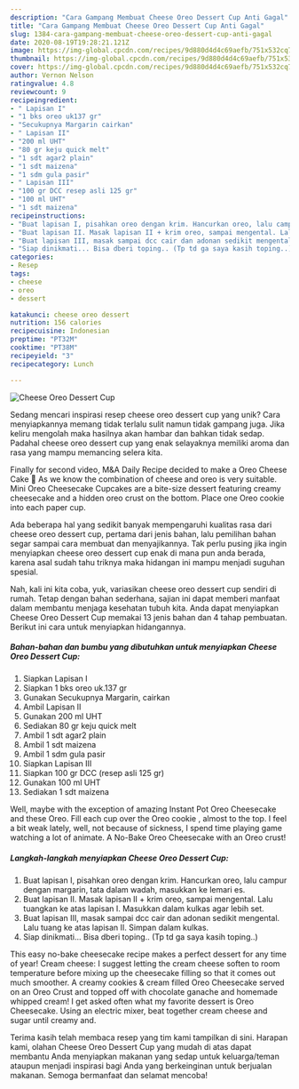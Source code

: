 ```yaml
---
description: "Cara Gampang Membuat Cheese Oreo Dessert Cup Anti Gagal"
title: "Cara Gampang Membuat Cheese Oreo Dessert Cup Anti Gagal"
slug: 1384-cara-gampang-membuat-cheese-oreo-dessert-cup-anti-gagal
date: 2020-08-19T19:28:21.121Z
image: https://img-global.cpcdn.com/recipes/9d880d4d4c69aefb/751x532cq70/cheese-oreo-dessert-cup-foto-resep-utama.jpg
thumbnail: https://img-global.cpcdn.com/recipes/9d880d4d4c69aefb/751x532cq70/cheese-oreo-dessert-cup-foto-resep-utama.jpg
cover: https://img-global.cpcdn.com/recipes/9d880d4d4c69aefb/751x532cq70/cheese-oreo-dessert-cup-foto-resep-utama.jpg
author: Vernon Nelson
ratingvalue: 4.8
reviewcount: 9
recipeingredient:
- " Lapisan I"
- "1 bks oreo uk137 gr"
- "Secukupnya Margarin cairkan"
- " Lapisan II"
- "200 ml UHT"
- "80 gr keju quick melt"
- "1 sdt agar2 plain"
- "1 sdt maizena"
- "1 sdm gula pasir"
- " Lapisan III"
- "100 gr DCC resep asli 125 gr"
- "100 ml UHT"
- "1 sdt maizena"
recipeinstructions:
- "Buat lapisan I, pisahkan oreo dengan krim. Hancurkan oreo, lalu campur dengan margarin, tata dalam wadah, masukkan ke lemari es."
- "Buat lapisan II. Masak lapisan II + krim oreo, sampai mengental. Lalu tuangkan ke atas lapisan I. Masukkan dalam kulkas agar lebih set."
- "Buat lapisan III, masak sampai dcc cair dan adonan sedikit mengental. Lalu tuang ke atas lapisan II. Simpan dalam kulkas."
- "Siap dinikmati... Bisa dberi toping.. (Tp td ga saya kasih toping..)"
categories:
- Resep
tags:
- cheese
- oreo
- dessert

katakunci: cheese oreo dessert 
nutrition: 156 calories
recipecuisine: Indonesian
preptime: "PT32M"
cooktime: "PT38M"
recipeyield: "3"
recipecategory: Lunch

---
```



![Cheese Oreo Dessert Cup](https://img-global.cpcdn.com/recipes/9d880d4d4c69aefb/751x532cq70/cheese-oreo-dessert-cup-foto-resep-utama.jpg)

Sedang mencari inspirasi resep cheese oreo dessert cup yang unik? Cara menyiapkannya memang tidak terlalu sulit namun tidak gampang juga. Jika keliru mengolah maka hasilnya akan hambar dan bahkan tidak sedap. Padahal cheese oreo dessert cup yang enak selayaknya memiliki aroma dan rasa yang mampu memancing selera kita.

Finally for second video, M&amp;A Daily Recipe decided to make a Oreo Cheese Cake 🤤 As we know the combination of cheese and oreo is very suitable. Mini Oreo Cheesecake Cupcakes are a bite-size dessert featuring creamy cheesecake and a hidden oreo crust on the bottom. Place one Oreo cookie into each paper cup.

Ada beberapa hal yang sedikit banyak mempengaruhi kualitas rasa dari cheese oreo dessert cup, pertama dari jenis bahan, lalu pemilihan bahan segar sampai cara membuat dan menyajikannya. Tak perlu pusing jika ingin menyiapkan cheese oreo dessert cup enak di mana pun anda berada, karena asal sudah tahu triknya maka hidangan ini mampu menjadi suguhan spesial.


Nah, kali ini kita coba, yuk, variasikan cheese oreo dessert cup sendiri di rumah. Tetap dengan bahan sederhana, sajian ini dapat memberi manfaat dalam membantu menjaga kesehatan tubuh kita. Anda dapat menyiapkan Cheese Oreo Dessert Cup memakai 13 jenis bahan dan 4 tahap pembuatan. Berikut ini cara untuk menyiapkan hidangannya.

<!--inarticleads1-->

##### Bahan-bahan dan bumbu yang dibutuhkan untuk menyiapkan Cheese Oreo Dessert Cup:

1. Siapkan  Lapisan I
1. Siapkan 1 bks oreo uk.137 gr
1. Gunakan Secukupnya Margarin, cairkan
1. Ambil  Lapisan II
1. Gunakan 200 ml UHT
1. Sediakan 80 gr keju quick melt
1. Ambil 1 sdt agar2 plain
1. Ambil 1 sdt maizena
1. Ambil 1 sdm gula pasir
1. Siapkan  Lapisan III
1. Siapkan 100 gr DCC (resep asli 125 gr)
1. Gunakan 100 ml UHT
1. Sediakan 1 sdt maizena


Well, maybe with the exception of amazing Instant Pot Oreo Cheesecake and these Oreo. Fill each cup over the Oreo cookie , almost to the top. I feel a bit weak lately, well, not because of sickness, I spend time playing game watching a lot of animate. A No-Bake Oreo Cheesecake with an Oreo crust! 

<!--inarticleads2-->

##### Langkah-langkah menyiapkan Cheese Oreo Dessert Cup:

1. Buat lapisan I, pisahkan oreo dengan krim. Hancurkan oreo, lalu campur dengan margarin, tata dalam wadah, masukkan ke lemari es.
1. Buat lapisan II. Masak lapisan II + krim oreo, sampai mengental. Lalu tuangkan ke atas lapisan I. Masukkan dalam kulkas agar lebih set.
1. Buat lapisan III, masak sampai dcc cair dan adonan sedikit mengental. Lalu tuang ke atas lapisan II. Simpan dalam kulkas.
1. Siap dinikmati... Bisa dberi toping.. (Tp td ga saya kasih toping..)


This easy no-bake cheesecake recipe makes a perfect dessert for any time of year! Cream cheese: I suggest letting the cream cheese soften to room temperature before mixing up the cheesecake filling so that it comes out much smoother. A creamy cookies &amp; cream filled Oreo Cheesecake served on an Oreo Crust and topped off with chocolate ganache and homemade whipped cream! I get asked often what my favorite dessert is Oreo Cheesecake. Using an electric mixer, beat together cream cheese and sugar until creamy and. 

Terima kasih telah membaca resep yang tim kami tampilkan di sini. Harapan kami, olahan Cheese Oreo Dessert Cup yang mudah di atas dapat membantu Anda menyiapkan makanan yang sedap untuk keluarga/teman ataupun menjadi inspirasi bagi Anda yang berkeinginan untuk berjualan makanan. Semoga bermanfaat dan selamat mencoba!
